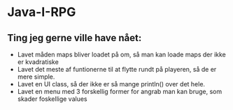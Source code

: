 # Java-I-RPG
## Ting jeg gerne ville have nået:
* Lavet måden maps bliver loadet på om, så man kan loade maps der ikke er kvadratiske
* Lavet det meste af funtionerne til at flytte rundt på playeren, så de er mere simple.
* Lavet en UI class, så der ikke er så mange println() over det hele.
* Lavet en menu med 3 forskellig former for angrab man kan bruge, som skader foskellige values
